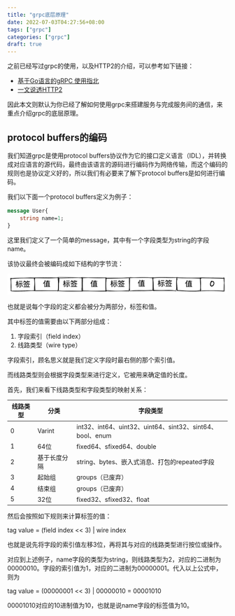 ```yaml
---
title: "grpc底层原理"
date: 2022-07-03T04:27:56+08:00
tags: ["grpc"]
categories: ["grpc"]
draft: true
---
```


之前已经写过grpc的使用，以及HTTP2的介绍，可以参考如下链接：
* [基于Go语言的gRPC 使用指北](https://zhengweikeng.github.io/seed-blog/posts/grpc-go-technology/)
* [一文说透HTTP2](https://zhengweikeng.github.io/seed-blog/posts/one-blog-to-know-http2/)

因此本文则默认为你已经了解如何使用grpc来搭建服务与完成服务间的通信，来重点介绍grpc的底层原理。

## protocol buffers的编码
我们知道grpc是使用protocol buffers协议作为它的接口定义语言（IDL），并转换成对应语言的源代码，最终由该语言的源码进行编码作为网络传输，而这个编码的规则也是协议定义好的，所以我们有必要来了解下protocol buffers是如何进行编码。

我们以下面一个protocol buffers定义为例子：

```protobuf
message User{
	string name=1;
}
```

这里我们定义了一个简单的message，其中有一个字段类型为string的字段name。

该协议最终会被编码成如下结构的字节流：

![protobuf_byte_steam](protobuf_byte_stream.png)

也就是说每个字段的定义都会被分为两部分，标签和值。

其中标签的值需要由以下两部分组成：
1. 字段索引（field index）
2. 线路类型（wire type）

字段索引，顾名思义就是我们定义字段时最右侧的那个索引值。

而线路类型则会根据字段类型来进行定义，它被用来确定值的长度。

首先，我们来看下线路类型和字段类型的映射关系：

| 线路类型 | 分类         | 字段类型                                                 |
| -------- | ------------ | -------------------------------------------------------- |
| 0        | Varint       | int32、int64、uint32、uint64、sint32、sint64、bool、enum |
| 1        | 64位         | fixed64、sfixed64、double                                |
| 2        | 基于长度分隔 | string、bytes、嵌入式消息、打包的repeated字段            |
| 3        | 起始组       | groups（已废弃）                                         |
| 4        | 结束组       | groups（已废弃）                                         |
| 5        | 32位         | fixed32、sfixed32、float                                                         |

然后会按照如下规则来计算标签的值：

tag value = (field index << 3)  | wire index

也就是说先将字段的索引值左移3位，再将其与对应的线路类型进行按位或操作。

对应到上述例子，name字段的类型为string，则线路类型为2，对应的二进制为00000010。字段的索引值为1，对应的二进制为00000001。代入以上公式中，则为

tag value = (00000001 << 3) | 00000010 = 00001010

00001010对应的10进制值为10，也就是说name字段的标签值为10。